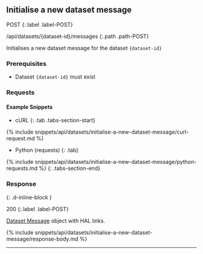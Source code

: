 ## Initialise a new dataset message

POST
{:.label .label-POST}

/api/datasets/{dataset-id}/messages
{:.path .path-POST}

Initialises a new dataset message for the dataset `{dataset-id}`

### Prerequisites
- Dataset `{dataset-id}` must exist

### Requests
#### Example Snippets
- cURL
{: .tab .tabs-section-start}

{% include snippets/api/datasets/initialise-a-new-dataset-message/curl-request.md %}

- Python (requests)
{: .tab}

{% include snippets/api/datasets/initialise-a-new-dataset-message/python-requests.md %}
{: .tabs-section-end}

### Response
{: .d-inline-block }

200
{:.label .label-POST}

[Dataset Message](#dataset-message) object with HAL links.

{% include snippets/api/datasets/initialise-a-new-dataset-message/response-body.md %}

---
